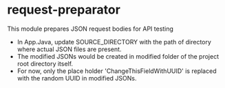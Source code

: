 # request-preparator
This module prepares JSON request bodies for API testing

- In App.Java, update SOURCE_DIRECTORY with the path of directory where actual JSON files are present.
- The modified JSONs would be created in modified folder of the project root directory itself.
- For now, only the place holder 'ChangeThisFieldWithUUID' is replaced with the random UUID in modified JSONs.
